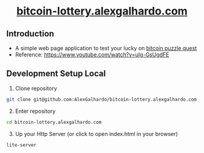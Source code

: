 <div align="center">
	<h1 align="center"><a href="https://bitcoin-lottery.alexgalhardo.com/" target="_blank">bitcoin-lottery.alexgalhardo.com</a></h1>
</div>

## Introduction

- A simple web page application to test your lucky on [bitcoin puzzle quest](https://privatekeyfinder.io/bitcoin-puzzle)
- Reference: <https://www.youtube.com/watch?v=uIg-GsUgdFE>

## Development Setup Local

1. Clone repository
```bash
git clone git@github.com:AlexGalhardo/bitcoin-lottery.alexgalhardo.com.git
```

2. Enter repository
```bash
cd bitcoin-lottery.alexgalhardo.com
```

3. Up your Http Server (or click to open index.html in your browser)
```bash
lite-server
```
